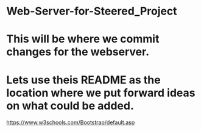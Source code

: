 # Web-Server-for-Steered_Project
# This will be where we commit changes for the webserver. 
# Lets use theis README as the location where we put forward ideas on what could be added.
https://www.w3schools.com/Bootstrap/default.asp
